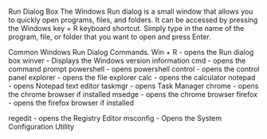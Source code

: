 Run Dialog Box
The Windows Run dialog is a small window that allows you to quickly open programs, files, and folders. 
    It can be accessed by pressing the Windows key + R keyboard shortcut.
    Simply type in the name of the program, file, or folder that you want to open and press Enter.

Common Windows Run Dialog Commands. 
Win + R     - opens the Run dialog box
winver      - Displays the Windows version information
cmd         - opens the command prompt
powershell  - opens powershell
control     - opens the control panel
explorer    - opens the file explorer
calc        - opens the calculator
notepad     - opens Notepad text editor
taskmgr     - opens Task Manager
chrome      - opens the chrome browser if installed
msedge      - opens the chrome browser
firefox     - opens the firefox browser if installed

regedit     - opens the Registry Editor
msconfig    - Opens the System Configuration Utility
